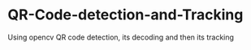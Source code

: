 # QR-Code-detection-and-Tracking
Using opencv QR code detection, its decoding and then its tracking
